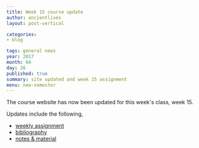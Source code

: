 ```yaml
---
title: Week 15 course update
author: ancientlives
layout: post-vertical

categories:
- blog

tags: general news
year: 2017
month: 04
day: 26
published: true
summary: site updated and week 15 assignment
menu: new-semester
---
```


The course website has now been updated for this week's class, week 15.

Updates include the following,

* [weekly assignment](/weekly_assignment)
* [bibliography](/bibliography)
* [notes & material](/notes)
